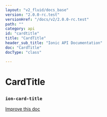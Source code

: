 ```yaml
---
layout: "v2_fluid/docs_base"
version: "2.0.0-rc.test"
versionHref: "/docs/v2/2.0.0-rc.test"
path: ""
category: api
id: "cardtitle"
title: "CardTitle"
header_sub_title: "Ionic API Documentation"
doc: "CardTitle"
docType: "class"

---
```










<h1 class="api-title">
<a class="anchor" name="card-title" href="#card-title"></a>

CardTitle
<h3><code>ion-card-title</code></h3>






</h1>

<a class="improve-v2-docs" href="http://github.com/driftyco/ionic/edit/master//src/components/card/card.ts#L54">
Improve this doc
</a>










<!-- @usage tag -->


<!-- @property tags -->



<!-- instance methods on the class -->




<!-- related link --><!-- end content block -->


<!-- end body block -->

